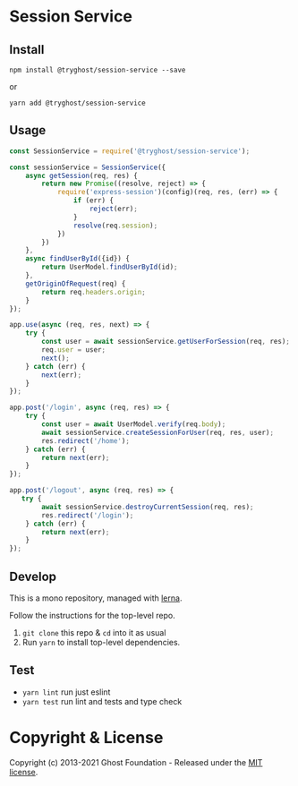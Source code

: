 # Session Service

## Install

`npm install @tryghost/session-service --save`

or

`yarn add @tryghost/session-service`


## Usage

```js
const SessionService = require('@tryghost/session-service');

const sessionService = SessionService({
    async getSession(req, res) {
        return new Promise((resolve, reject) => {
            require('express-session')(config)(req, res, (err) => {
                if (err) {
                    reject(err);
                }
                resolve(req.session);
            })
        })
    },
    async findUserById({id}) {
        return UserModel.findUserById(id);
    },
    getOriginOfRequest(req) {
        return req.headers.origin;
    }
});

app.use(async (req, res, next) => {
    try {
        const user = await sessionService.getUserForSession(req, res);
        req.user = user;
        next();
    } catch (err) {
        next(err);
    }
});

app.post('/login', async (req, res) => {
    try {
        const user = await UserModel.verify(req.body);
        await sessionService.createSessionForUser(req, res, user);
        res.redirect('/home');
    } catch (err) {
        return next(err);
    }
});

app.post('/logout', async (req, res) => {
   try {
        await sessionService.destroyCurrentSession(req, res);
        res.redirect('/login');
    } catch (err) {
        return next(err);
    }
});
```

## Develop

This is a mono repository, managed with [lerna](https://lernajs.io/).

Follow the instructions for the top-level repo.
1. `git clone` this repo & `cd` into it as usual
2. Run `yarn` to install top-level dependencies.

## Test

- `yarn lint` run just eslint
- `yarn test` run lint and tests and type check




# Copyright & License

Copyright (c) 2013-2021 Ghost Foundation - Released under the [MIT license](LICENSE).
